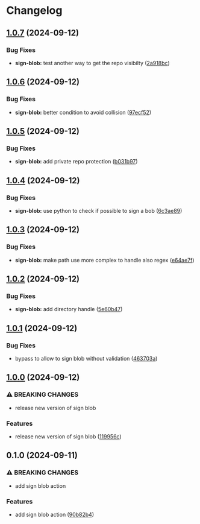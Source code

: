 # Changelog

## [1.0.7](https://github.com/LedgerHQ/actions-security/compare/actions/sign-blob-1.0.6...actions/sign-blob-1.0.7) (2024-09-12)


### Bug Fixes

* **sign-blob:** test another way to get the repo visibilty ([2a918bc](https://github.com/LedgerHQ/actions-security/commit/2a918bcbf1e00690ab360233de1075ed60b7c631))

## [1.0.6](https://github.com/LedgerHQ/actions-security/compare/actions/sign-blob-1.0.5...actions/sign-blob-1.0.6) (2024-09-12)


### Bug Fixes

* **sign-blob:** better condition to avoid collision ([97ecf52](https://github.com/LedgerHQ/actions-security/commit/97ecf52a8db6d45844bc321df15c0256efed1216))

## [1.0.5](https://github.com/LedgerHQ/actions-security/compare/actions/sign-blob-1.0.4...actions/sign-blob-1.0.5) (2024-09-12)


### Bug Fixes

* **sign-blob:** add private repo protection ([b031b97](https://github.com/LedgerHQ/actions-security/commit/b031b97d1063d8b0e6e31f6def7799c9b8b56658))

## [1.0.4](https://github.com/LedgerHQ/actions-security/compare/actions/sign-blob-1.0.3...actions/sign-blob-1.0.4) (2024-09-12)


### Bug Fixes

* **sign-blob:** use python to check if possible to sign a bob ([6c3ae89](https://github.com/LedgerHQ/actions-security/commit/6c3ae89d15aada8b85d4ac92cae41a3ac6bb0bb3))

## [1.0.3](https://github.com/LedgerHQ/actions-security/compare/actions/sign-blob-1.0.2...actions/sign-blob-1.0.3) (2024-09-12)


### Bug Fixes

* **sign-blob:** make path use more complex to handle also regex ([e64ae7f](https://github.com/LedgerHQ/actions-security/commit/e64ae7ff95986ed507b567911d8a8e11aea53f56))

## [1.0.2](https://github.com/LedgerHQ/actions-security/compare/actions/sign-blob-1.0.1...actions/sign-blob-1.0.2) (2024-09-12)


### Bug Fixes

* **sign-blob:** add directory handle ([5e60b47](https://github.com/LedgerHQ/actions-security/commit/5e60b47399b5fe6238ec361b35edb29714247e2c))

## [1.0.1](https://github.com/LedgerHQ/actions-security/compare/actions/sign-blob-1.0.0...actions/sign-blob-1.0.1) (2024-09-12)


### Bug Fixes

* bypass to allow to sign blob without validation ([463703a](https://github.com/LedgerHQ/actions-security/commit/463703a0a2cdb0ff7268877519dba0f9bc15837d))

## [1.0.0](https://github.com/LedgerHQ/actions-security/compare/actions/sign-blob-0.1.0...actions/sign-blob-1.0.0) (2024-09-12)


### ⚠ BREAKING CHANGES

* release new version of sign blob

### Features

* release new version of sign blob ([119956c](https://github.com/LedgerHQ/actions-security/commit/119956c47f6c55450ec7e498abba337c6482c62e))

## 0.1.0 (2024-09-11)


### ⚠ BREAKING CHANGES

* add sign blob action

### Features

* add sign blob action ([90b82b4](https://github.com/LedgerHQ/actions-security/commit/90b82b44b342c10a2207106e1563ae0245e891aa))
